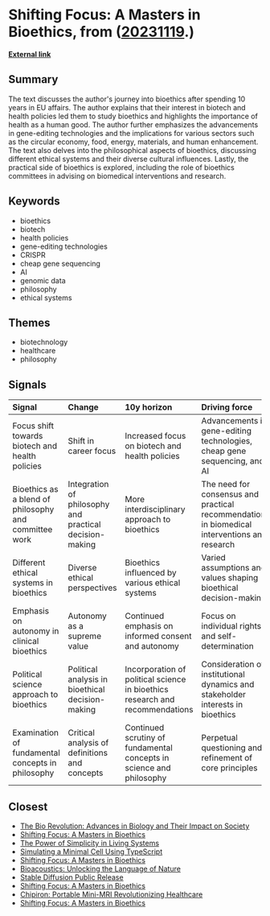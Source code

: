 # __Shifting Focus: A Masters in Bioethics__, from ([20231119](https://kghosh.substack.com/p/20231119).)

__[External link](https://cwilly.substack.com/p/up-from-bioethics)__



## Summary

The text discusses the author's journey into bioethics after spending 10 years in EU affairs. The author explains that their interest in biotech and health policies led them to study bioethics and highlights the importance of health as a human good. The author further emphasizes the advancements in gene-editing technologies and the implications for various sectors such as the circular economy, food, energy, materials, and human enhancement. The text also delves into the philosophical aspects of bioethics, discussing different ethical systems and their diverse cultural influences. Lastly, the practical side of bioethics is explored, including the role of bioethics committees in advising on biomedical interventions and research.

## Keywords

* bioethics
* biotech
* health policies
* gene-editing technologies
* CRISPR
* cheap gene sequencing
* AI
* genomic data
* philosophy
* ethical systems

## Themes

* biotechnology
* healthcare
* philosophy

## Signals

| Signal                                                | Change                                                  | 10y horizon                                                                  | Driving force                                                                                 |
|:------------------------------------------------------|:--------------------------------------------------------|:-----------------------------------------------------------------------------|:----------------------------------------------------------------------------------------------|
| Focus shift towards biotech and health policies       | Shift in career focus                                   | Increased focus on biotech and health policies                               | Advancements in gene-editing technologies, cheap gene sequencing, and AI                      |
| Bioethics as a blend of philosophy and committee work | Integration of philosophy and practical decision-making | More interdisciplinary approach to bioethics                                 | The need for consensus and practical recommendations in biomedical interventions and research |
| Different ethical systems in bioethics                | Diverse ethical perspectives                            | Bioethics influenced by various ethical systems                              | Varied assumptions and values shaping bioethical decision-making                              |
| Emphasis on autonomy in clinical bioethics            | Autonomy as a supreme value                             | Continued emphasis on informed consent and autonomy                          | Focus on individual rights and self-determination                                             |
| Political science approach to bioethics               | Political analysis in bioethical decision-making        | Incorporation of political science in bioethics research and recommendations | Consideration of institutional dynamics and stakeholder interests in bioethics                |
| Examination of fundamental concepts in philosophy     | Critical analysis of definitions and concepts           | Continued scrutiny of fundamental concepts in science and philosophy         | Perpetual questioning and refinement of core principles                                       |

## Closest

* [The Bio Revolution: Advances in Biology and Their Impact on Society](62a5bae52266a680c6a13bd3ef8dc48c)
* [Shifting Focus: A Masters in Bioethics](04f3076662c51df8c7a975137fdec213)
* [The Power of Simplicity in Living Systems](628eabb2a1ffbe7b0e6865d9367c32de)
* [Simulating a Minimal Cell Using TypeScript](c95c67faf6b15cb5595e1d7caa1b8e48)
* [Shifting Focus: A Masters in Bioethics](04f3076662c51df8c7a975137fdec213)
* [Bioacoustics: Unlocking the Language of Nature](db2690cf7530366ddf6f9606b830f782)
* [Stable Diffusion Public Release](09e12f5c07382efea39163ed3274098a)
* [Shifting Focus: A Masters in Bioethics](04f3076662c51df8c7a975137fdec213)
* [Chipiron: Portable Mini-MRI Revolutionizing Healthcare](f99fa5e02647a517b709d5b44f85fd5c)
* [Shifting Focus: A Masters in Bioethics](04f3076662c51df8c7a975137fdec213)